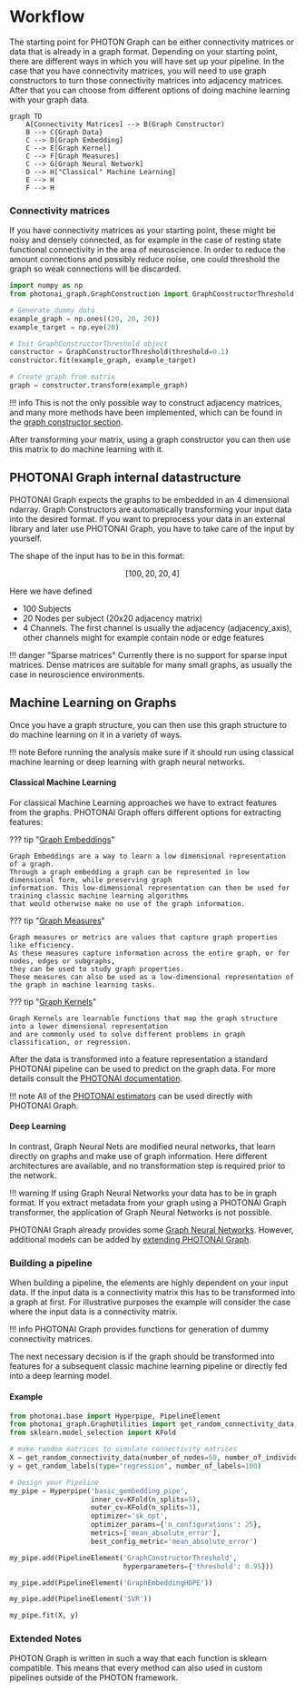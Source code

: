 # Workflow

The starting point for PHOTON Graph can be either connectivity matrices or data that is already in a graph 
format. Depending on your starting point, there are different 
ways in which you will have set up your pipeline. In the case that you have connectivity matrices, 
you will need to use graph constructors to turn those connectivity matrices into adjacency matrices. 
After that you can choose from different options of doing machine learning with your graph data.

```mermaid
graph TD
    A[Connectivity Matrices] --> B(Graph Constructor)
    B --> C{Graph Data}
    C --> D[Graph Embedding]
    C --> E[Graph Kernel]
    C --> F[Graph Measures]
    C --> G[Graph Neural Network]
    D --> H["Classical" Machine Learning]
    E --> H
    F --> H
```

### Connectivity matrices

If you have connectivity matrices as your starting point, these might be noisy and densely connected, 
as for example in the case of resting state functional connectivity in the area of neuroscience. 
In order to reduce the amount connections and possibly reduce noise, one could threshold the graph so 
weak connections will be discarded. 

```python
import numpy as np
from photonai_graph.GraphConstruction import GraphConstructorThreshold

# Generate dummy data
example_graph = np.ones((20, 20, 20))
example_target = np.eye(20)

# Init GraphConstructorThreshold object
constructor = GraphConstructorThreshold(threshold=0.1)
constructor.fit(example_graph, example_target)

# Create graph from matrix
graph = constructor.transform(example_graph)
```

!!! info
    This is not the only possible way to construct adjacency matrices, 
    and many more methods have been implemented, which can be found in the [graph constructor section](api/graph_construction.md).

After transforming your matrix, using a graph constructor you can then use this matrix to do machine learning with it.

## PHOTONAI Graph internal datastructure
PHOTONAI Graph expects the graphs to be embedded in an 4 dimensional ndarray. Graph Constructors are 
automatically transforming your input data into the desired format. If you want to preprocess your data
in an external library and later use PHOTONAI Graph, you have to take care of the input by yourself.

The shape of the input has to be in this format:

$$
[100, 20, 20, 4]
$$

Here we have defined

* 100 Subjects
* 20 Nodes per subject (20x20 adjacency matrix)
* 4 Channels. The first channel is usually the adjacency (adjacency_axis), 
other channels might for example contain node or edge features

!!! danger "Sparse matrices"
    Currently there is no support for sparse input matrices.
    Dense matrices are suitable for many small graphs, as usually the case in neuroscience environments.

## Machine Learning on Graphs

Once you have a graph structure, you can then use this graph structure to do machine learning on it in a variety of ways.

!!! note
    Before running the analysis make sure if it should run using classical machine learning or deep learning with graph
    neural networks.

#### Classical Machine Learning
For classical Machine Learning approaches we have to extract features from the graphs.
PHOTONAI Graph offers different options for extracting features:

??? tip "[Graph Embeddings](api/graph_embeddings.md)"

    Graph Embeddings are a way to learn a low dimensional representation of a graph. 
    Through a graph embedding a graph can be represented in low dimensional form, while preserving graph
    information. This low-dimensional representation can then be used for training classic machine learning algorithms
    that would otherwise make no use of the graph information.
??? tip "[Graph Measures](api/graph_measures.md)"

    Graph measures or metrics are values that capture graph properties like efficiency. 
    As these measures capture information across the entire graph, or for nodes, edges or subgraphs, 
    they can be used to study graph properties. 
    These measures can also be used as a low-dimensional representation of the graph in machine learning tasks.
??? tip "[Graph Kernels](api/graph_kernels.md)"

    Graph Kernels are learnable functions that map the graph structure into a lower dimensional representation 
    and are commonly used to solve different problems in graph classification, or regression.

After the data is transformed into a feature representation a standard PHOTONAI pipeline can be used to 
predict on the graph data. For more details consult the <a href='https://wwu-mmll.github.io/photonai/' target='_blank'>PHOTONAI documentation</a>.

!!! note 
    All of the <a href='https://wwu-mmll.github.io/photonai/algorithms/estimators/' target='_blank'>PHOTONAI estimators</a>
    can be used directly with PHOTONAI Graph.

#### Deep Learning
In contrast, Graph Neural Nets are modified neural networks, that learn directly on graphs and make use of graph 
information. Here different architectures are available, and no transformation step is required prior to the network.

!!! warning
    If using Graph Neural Networks your data has to be in graph format. If you extract metadata from your graph
    using a PHOTONAI Graph transformer, the application of Graph Neural Networks is not possible.

PHOTONAI Graph already provides some [Graph Neural Networks](api/graph_convnets.md). However, additional models can
be added by [extending PHOTONAI Graph](extending_photonai_graph.md).

### Building a pipeline
When building a pipeline, the elements are highly dependent on your input data.
If the input data is a connectivity matrix this has to be transformed into a graph at first.
For illustrative purposes the example will consider the case where the input data is a connectivity matrix.

!!! info
    PHOTONAI Graph provides functions for generation of dummy connectivity matrices.

The next necessary decision is if the graph should be transformed into features for a subsequent classic
machine learning pipeline or directly fed into a deep learning model.

#### Example

```python
from photonai.base import Hyperpipe, PipelineElement
from photonai_graph.GraphUtilities import get_random_connectivity_data, get_random_labels
from sklearn.model_selection import KFold

# make random matrices to simulate connectivity matrices
X = get_random_connectivity_data(number_of_nodes=50, number_of_individuals=100)
y = get_random_labels(type="regression", number_of_labels=100)

# Design your Pipeline
my_pipe = Hyperpipe('basic_gembedding_pipe',
                    inner_cv=KFold(n_splits=5),
                    outer_cv=KFold(n_splits=3),
                    optimizer='sk_opt',
                    optimizer_params={'n_configurations': 25},
                    metrics=['mean_absolute_error'],
                    best_config_metric='mean_absolute_error')

my_pipe.add(PipelineElement('GraphConstructorThreshold',
                            hyperparameters={'threshold': 0.95}))

my_pipe.add(PipelineElement('GraphEmbeddingHOPE'))

my_pipe.add(PipelineElement('SVR'))

my_pipe.fit(X, y)
```

### Extended Notes

PHOTON Graph is written in such a way that each function is sklearn compatible. This means that every method can also used in custom pipelines outside of the PHOTON framework.
